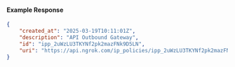 <!-- Code generated for API Clients. DO NOT EDIT. -->

#### Example Response

```json
{
	"created_at": "2025-03-19T10:11:01Z",
	"description": "API Outbound Gateway",
	"id": "ipp_2uWzLU3TKYNf2pk2mazFNk9D5LN",
	"uri": "https://api.ngrok.com/ip_policies/ipp_2uWzLU3TKYNf2pk2mazFNk9D5LN"
}
```
